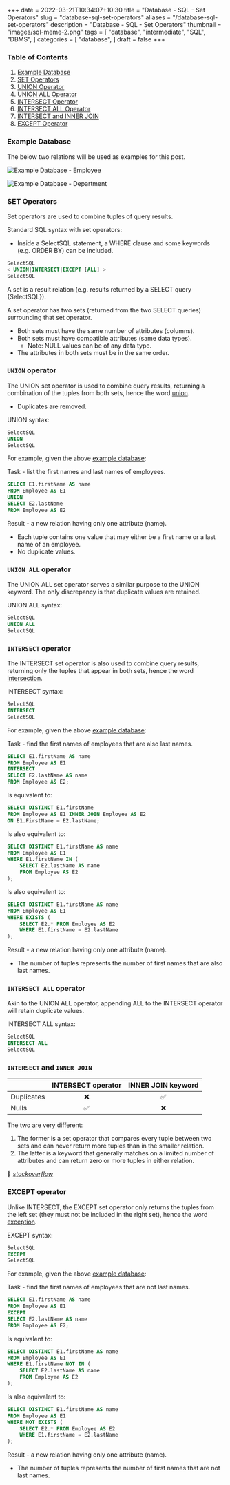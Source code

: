 +++
date = 2022-03-21T10:34:07+10:30
title = "Database - SQL - Set Operators"
slug = "database-sql-set-operators"
aliases = "/database-sql-set-operators"
description = "Database - SQL - Set Operators"
thumbnail = "images/sql-meme-2.png"
tags = [
    "database",
    "intermediate",
    "SQL",
    "DBMS",
]
categories = [
    "database",
]
draft = false
+++

### Table of Contents

1. [Example Database](#example-database)
1. [SET Operators](#set-operators)
1. [UNION Operator](#union-operator)
1. [UNION ALL Operator](#union-all-operator)
1. [INTERSECT Operator](#intersect-operator)
1. [INTERSECT ALL Operator](#intersect-all-operator)
1. [INTERSECT and INNER JOIN](#intersect-and-inner-join)
1. [EXCEPT Operator](#except-operator)

### Example Database

The below two relations will be used as examples for this post.

![Example Database -
Employee](/images/database-sql-set-operators/example-employee.png)

![Example Database -
Department](/images/database-sql-set-operators/example-department.png)

### SET Operators

Set operators are used to combine tuples of query results.

Standard SQL syntax with set operators:

- Inside a SelectSQL statement, a WHERE clause and some keywords (e.g.
  ORDER BY) can be included.

```sql
SelectSQL
< UNION|INTERSECT|EXCEPT [ALL] >
SelectSQL
```

A set is a result relation (e.g. results returned by a SELECT query
{SelectSQL}).

A set operator has two sets (returned from the two SELECT
queries) surrounding that set operator.

- Both sets must have the same number of attributes (columns).
- Both sets must have compatible attributes (same data types).
  - Note: NULL values can be of any data type.
- The attributes in both sets must be in the same order.

### `UNION` operator

The UNION set operator is used to combine query results, returning a
combination of the tuples from both sets, hence the word
[union](https://www.merriam-webster.com/dictionary/union).

- Duplicates are removed.

UNION syntax:

```sql
SelectSQL
UNION
SelectSQL
```

For example, given the above [example database](#example-database):

Task - list the first names and last names of employees.

```sql
SELECT E1.firstName AS name
FROM Employee AS E1
UNION
SELECT E2.lastName
FROM Employee AS E2
```

Result - a new relation having only one attribute (name).

- Each tuple contains one value that may either be a first name or a
  last name of an employee.
- No duplicate values.

### `UNION ALL` operator

The UNION ALL set operator serves a similar purpose to the UNION
keyword. The only discrepancy is that duplicate values are retained.

UNION ALL syntax:

```sql
SelectSQL
UNION ALL
SelectSQL
```

### `INTERSECT` operator

The INTERSECT set operator is also used to combine query results,
returning only the tuples that appear in both sets, hence the word
[intersection](https://www.ldoceonline.com/dictionary/intersection).

INTERSECT syntax:

```sql
SelectSQL
INTERSECT
SelectSQL
```

For example, given the above [example database](#example-database):

Task - find the first names of employees that are also last names.

```sql
SELECT E1.firstName AS name
FROM Employee AS E1
INTERSECT
SELECT E2.lastName AS name
FROM Employee AS E2;
```

Is equivalent to:

```sql
SELECT DISTINCT E1.firstName
FROM Employee AS E1 INNER JOIN Employee AS E2
ON E1.FirstName = E2.lastName;
```

Is also equivalent to:

```sql
SELECT DISTINCT E1.firstName AS name
FROM Employee AS E1
WHERE E1.firstName IN (
    SELECT E2.lastName AS name
    FROM Employee AS E2
);
```

Is also equivalent to:

```sql
SELECT DISTINCT E1.firstName AS name
FROM Employee AS E1
WHERE EXISTS (
    SELECT E2.* FROM Employee AS E2
    WHERE E1.firstName = E2.lastName
);
```

Result - a new relation having only one attribute (name).

- The number of tuples represents the number of first names that are
  also last names.

### `INTERSECT ALL` operator

Akin to the UNION ALL operator, appending ALL to the INTERSECT operator
will retain duplicate values.

INTERSECT ALL syntax:

```sql
SelectSQL
INTERSECT ALL
SelectSQL
```

### `INTERSECT` and `INNER JOIN`

|            | INTERSECT operator | INNER JOIN keyword |
| ---        | :---:              | :---:              |
| Duplicates | :x:                | :white_check_mark: |
| Nulls      | :white_check_mark: | :x:                |

The two are very different:

1. The former is a set operator that compares every tuple between two
   sets and can never return more tuples than in the smaller relation.
1. The latter is a keyword that generally matches on a limited number of
   attributes and can return zero or more tuples in either relation.

:link: *[stackoverflow](https://stackoverflow.com/a/51775740/16999206u)*

### EXCEPT operator

Unlike INTERSECT, the EXCEPT set operator only returns the tuples from
the left set (they must not be included in the right set), hence the
word
[exception](https://www.oxfordlearnersdictionaries.com/definition/english/exception?q=exception).

EXCEPT syntax:

```sql
SelectSQL
EXCEPT
SelectSQL
```

For example, given the above [example database](#example-database):

Task - find the first names of employees that are not last names.

```sql
SELECT E1.firstName AS name
FROM Employee AS E1
EXCEPT
SELECT E2.lastName AS name
FROM Employee AS E2;
```

Is equivalent to:

```sql
SELECT DISTINCT E1.firstName AS name
FROM Employee AS E1
WHERE E1.firstName NOT IN (
    SELECT E2.lastName AS name
    FROM Employee AS E2
);
```

Is also equivalent to:

```sql
SELECT DISTINCT E1.firstName AS name
FROM Employee AS E1
WHERE NOT EXISTS (
    SELECT E2.* FROM Employee AS E2
    WHERE E1.firstName = E2.lastName
);
```

Result - a new relation having only one attribute (name).

- The number of tuples represents the number of first names that are not
  last names.
